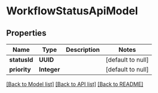 # WorkflowStatusApiModel
## Properties

| Name | Type | Description | Notes |
|------------ | ------------- | ------------- | -------------|
| **statusId** | **UUID** |  | [default to null] |
| **priority** | **Integer** |  | [default to null] |

[[Back to Model list]](../README.md#documentation-for-models) [[Back to API list]](../README.md#documentation-for-api-endpoints) [[Back to README]](../README.md)

